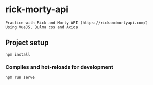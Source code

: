 # rick-morty-api 
```
Practice with Rick and Morty API (https://rickandmortyapi.com/)
Using VueJS, Bulma css and Axios
```

## Project setup 
```
npm install 
```

### Compiles and hot-reloads for development
```
npm run serve
```
